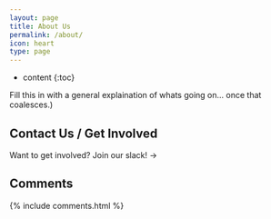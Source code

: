 ```yaml
---
layout: page
title: About Us
permalink: /about/
icon: heart
type: page
---
```

* content
{:toc}

Fill this in with a general explaination of whats going on... once that coalesces.)

## Contact Us / Get Involved

Want to get involved? Join our slack! -> <script async defer src="https://metacaugs.herokuapp.com/slackin.js"></script>

## Comments

{% include comments.html %}
